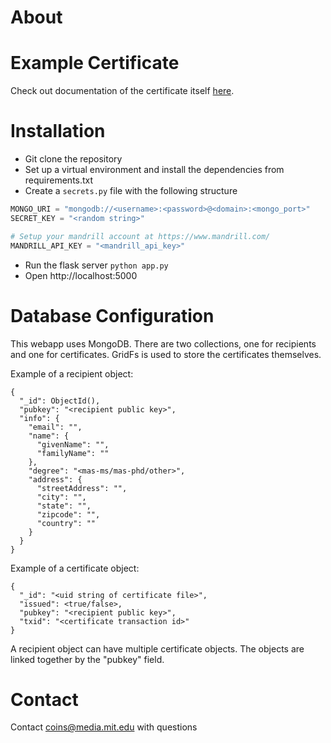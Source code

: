 About
===


Example Certificate
===
Check out documentation of the certificate itself [here](https://github.com/ml-learning/ml-coins/blob/master/CERTIFICATE.md).


Installation
===

* Git clone the repository
* Set up a virtual environment and install the dependencies from requirements.txt
* Create a `secrets.py` file with the following structure

```python
MONGO_URI = "mongodb://<username>:<password>@<domain>:<mongo_port>"
SECRET_KEY = "<random string>"

# Setup your mandrill account at https://www.mandrill.com/
MANDRILL_API_KEY = "<mandrill_api_key>"
```

* Run the flask server `python app.py`
* Open http://localhost:5000


Database Configuration
===
This webapp uses MongoDB. There are two collections, one for recipients and one for certificates. GridFs is used to store the certificates themselves.

Example of a recipient object:
```
{
  "_id": ObjectId(),
  "pubkey": "<recipient public key>",
  "info": {
    "email": "",
    "name": {
      "givenName": "",
      "familyName": ""
    },
    "degree": "<mas-ms/mas-phd/other>",
    "address": {
      "streetAddress": "",
      "city": "",
      "state": "",
      "zipcode": "",
      "country": ""
    }
  }
}
```

Example of a certificate object:
```
{
  "_id": "<uid string of certificate file>",
  "issued": <true/false>,
  "pubkey": "<recipient public key>",
  "txid": "<certificate transaction id>"
}
```

A recipient object can have multiple certificate objects. The objects are linked together by the "pubkey" field.


Contact
===
Contact [coins@media.mit.edu](mailto:coins@media.mit.edu) with questions
